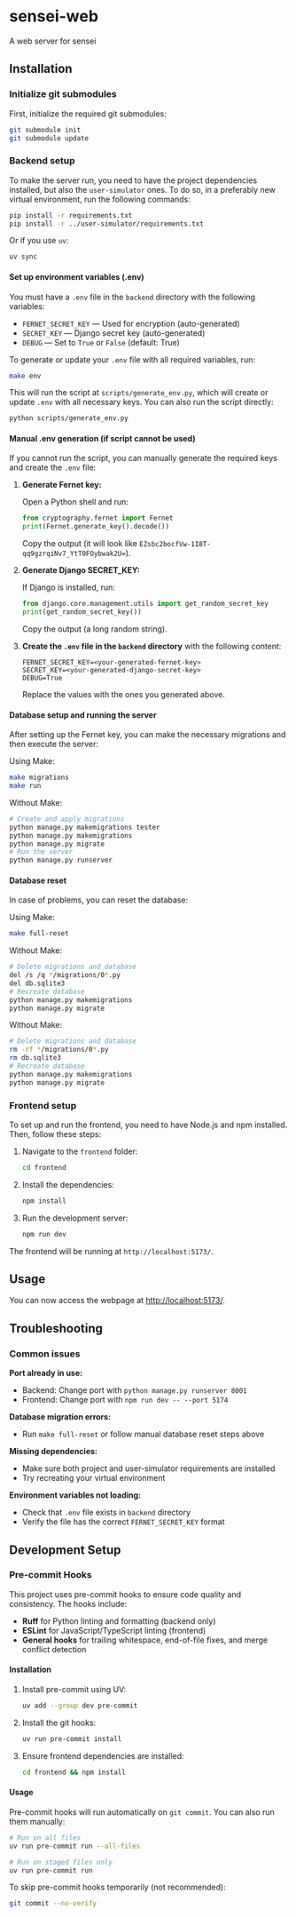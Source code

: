# sensei-web

A web server for sensei

## Installation

### Initialize git submodules

First, initialize the required git submodules:

```bash
git submodule init
git submodule update
```

### Backend setup

To make the server run, you need to have the project dependencies installed, but also the `user-simulator` ones. To do so, in a preferably new virtual environment, run the following commands:

```bash
pip install -r requirements.txt
pip install -r ../user-simulator/requirements.txt
```

Or if you use `uv`:

```bash
uv sync
```

#### Set up environment variables (.env)

You must have a `.env` file in the `backend` directory with the following variables:

- `FERNET_SECRET_KEY` — Used for encryption (auto-generated)
- `SECRET_KEY` — Django secret key (auto-generated)
- `DEBUG` — Set to `True` or `False` (default: True)

To generate or update your `.env` file with all required variables, run:

```bash
make env
```

This will run the script at `scripts/generate_env.py`, which will create or update `.env` with all necessary keys. You can also run the script directly:

```bash
python scripts/generate_env.py
```

#### Manual .env generation (if script cannot be used)

If you cannot run the script, you can manually generate the required keys and create the `.env` file:

1. **Generate Fernet key:**

   Open a Python shell and run:
   ```python
   from cryptography.fernet import Fernet
   print(Fernet.generate_key().decode())
   ```
   Copy the output (it will look like `EZsbc2bocfVw-1I8T-qq9gzrqiNv7_YtT0FOybwak2U=`).

2. **Generate Django SECRET_KEY:**

   If Django is installed, run:
   ```python
   from django.core.management.utils import get_random_secret_key
   print(get_random_secret_key())
   ```
   Copy the output (a long random string).

3. **Create the `.env` file in the `backend` directory** with the following content:
   ```env
   FERNET_SECRET_KEY=<your-generated-fernet-key>
   SECRET_KEY=<your-generated-django-secret-key>
   DEBUG=True
   ```
   Replace the values with the ones you generated above.

#### Database setup and running the server

After setting up the Fernet key, you can make the necessary migrations and then execute the server:

Using Make:

```bash
make migrations
make run
```

Without Make:

```bash
# Create and apply migrations
python manage.py makemigrations tester
python manage.py makemigrations
python manage.py migrate
# Run the server
python manage.py runserver
```

#### Database reset

In case of problems, you can reset the database:

Using Make:

```bash
make full-reset
```

Without Make:

```bash
# Delete migrations and database
del /s /q */migrations/0*.py
del db.sqlite3
# Recreate database
python manage.py makemigrations
python manage.py migrate
```

Without Make:

```bash
# Delete migrations and database
rm -rf */migrations/0*.py
rm db.sqlite3
# Recreate database
python manage.py makemigrations
python manage.py migrate
```

### Frontend setup

To set up and run the frontend, you need to have Node.js and npm installed. Then, follow these steps:

1. Navigate to the `frontend` folder:

   ```bash
   cd frontend
   ```

2. Install the dependencies:

   ```bash
   npm install
   ```

3. Run the development server:

   ```bash
   npm run dev
   ```

The frontend will be running at `http://localhost:5173/`.

## Usage

You can now access the webpage at [http://localhost:5173/](http://localhost:5173/).

## Troubleshooting

### Common issues

**Port already in use:**

- Backend: Change port with `python manage.py runserver 8001`
- Frontend: Change port with `npm run dev -- --port 5174`

**Database migration errors:**

- Run `make full-reset` or follow manual database reset steps above

**Missing dependencies:**

- Make sure both project and user-simulator requirements are installed
- Try recreating your virtual environment

**Environment variables not loading:**

- Check that `.env` file exists in `backend` directory
- Verify the file has the correct `FERNET_SECRET_KEY` format

## Development Setup

### Pre-commit Hooks

This project uses pre-commit hooks to ensure code quality and consistency. The hooks include:

- **Ruff** for Python linting and formatting (backend only)
- **ESLint** for JavaScript/TypeScript linting (frontend)
- **General hooks** for trailing whitespace, end-of-file fixes, and merge conflict detection

#### Installation

1. Install pre-commit using UV:
   ```bash
   uv add --group dev pre-commit
   ```

2. Install the git hooks:
   ```bash
   uv run pre-commit install
   ```

3. Ensure frontend dependencies are installed:
   ```bash
   cd frontend && npm install
   ```

#### Usage

Pre-commit hooks will run automatically on `git commit`. You can also run them manually:

```bash
# Run on all files
uv run pre-commit run --all-files

# Run on staged files only
uv run pre-commit run
```

To skip pre-commit hooks temporarily (not recommended):
```bash
git commit --no-verify
```

